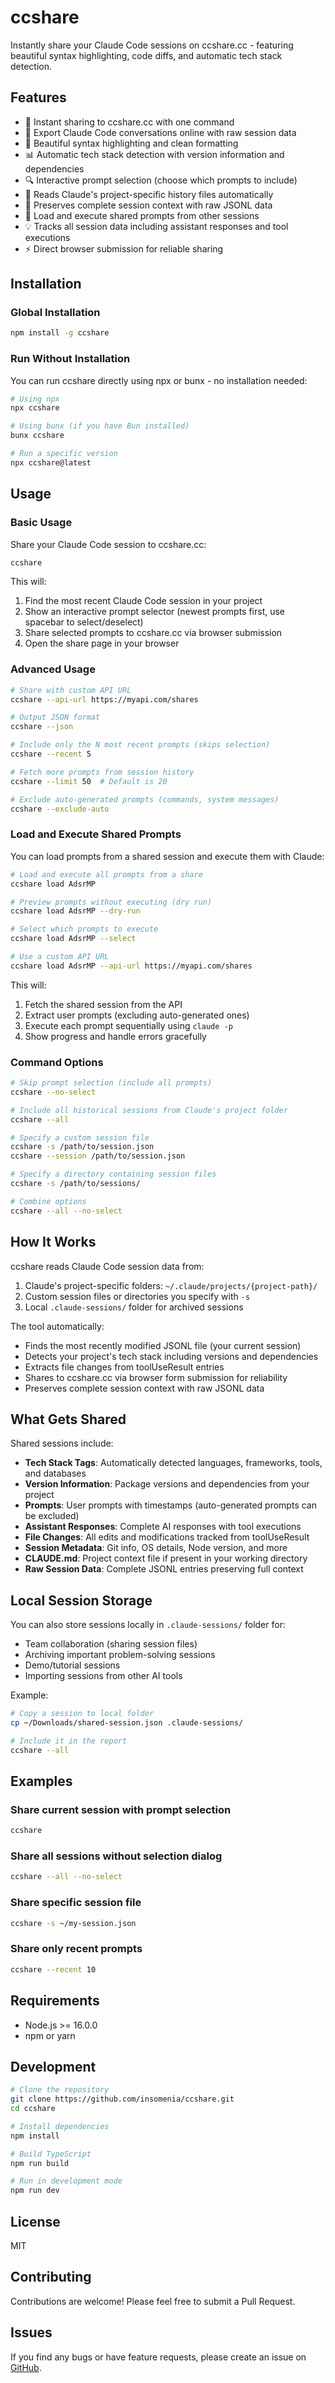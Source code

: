 # ccshare

Instantly share your Claude Code sessions on ccshare.cc - featuring beautiful syntax highlighting, code diffs, and automatic tech stack detection.

## Features

- 🚀 Instant sharing to ccshare.cc with one command
- 📝 Export Claude Code conversations online with raw session data
- 🎨 Beautiful syntax highlighting and clean formatting
- 📊 Automatic tech stack detection with version information and dependencies
- 🔍 Interactive prompt selection (choose which prompts to include)
- 📁 Reads Claude's project-specific history files automatically
- 🎯 Preserves complete session context with raw JSONL data
- 🔄 Load and execute shared prompts from other sessions
- 💡 Tracks all session data including assistant responses and tool executions
- ⚡ Direct browser submission for reliable sharing

## Installation

### Global Installation
```bash
npm install -g ccshare
```

### Run Without Installation
You can run ccshare directly using npx or bunx - no installation needed:

```bash
# Using npx
npx ccshare

# Using bunx (if you have Bun installed)
bunx ccshare

# Run a specific version
npx ccshare@latest
```

## Usage

### Basic Usage

Share your Claude Code session to ccshare.cc:

```bash
ccshare
```

This will:
1. Find the most recent Claude Code session in your project
2. Show an interactive prompt selector (newest prompts first, use spacebar to select/deselect)
3. Share selected prompts to ccshare.cc via browser submission
4. Open the share page in your browser

### Advanced Usage

```bash
# Share with custom API URL
ccshare --api-url https://myapi.com/shares

# Output JSON format
ccshare --json

# Include only the N most recent prompts (skips selection)
ccshare --recent 5

# Fetch more prompts from session history
ccshare --limit 50  # Default is 20

# Exclude auto-generated prompts (commands, system messages)
ccshare --exclude-auto
```

### Load and Execute Shared Prompts

You can load prompts from a shared session and execute them with Claude:

```bash
# Load and execute all prompts from a share
ccshare load AdsrMP

# Preview prompts without executing (dry run)
ccshare load AdsrMP --dry-run

# Select which prompts to execute
ccshare load AdsrMP --select

# Use a custom API URL
ccshare load AdsrMP --api-url https://myapi.com/shares
```

This will:
1. Fetch the shared session from the API
2. Extract user prompts (excluding auto-generated ones)
3. Execute each prompt sequentially using `claude -p`
4. Show progress and handle errors gracefully

### Command Options

```bash
# Skip prompt selection (include all prompts)
ccshare --no-select

# Include all historical sessions from Claude's project folder
ccshare --all

# Specify a custom session file
ccshare -s /path/to/session.json
ccshare --session /path/to/session.json

# Specify a directory containing session files
ccshare -s /path/to/sessions/

# Combine options
ccshare --all --no-select
```

## How It Works

ccshare reads Claude Code session data from:
1. Claude's project-specific folders: `~/.claude/projects/{project-path}/`
2. Custom session files or directories you specify with `-s`
3. Local `.claude-sessions/` folder for archived sessions

The tool automatically:
- Finds the most recently modified JSONL file (your current session)
- Detects your project's tech stack including versions and dependencies
- Extracts file changes from toolUseResult entries
- Shares to ccshare.cc via browser form submission for reliability
- Preserves complete session context with raw JSONL data

## What Gets Shared

Shared sessions include:
- **Tech Stack Tags**: Automatically detected languages, frameworks, tools, and databases
- **Version Information**: Package versions and dependencies from your project
- **Prompts**: User prompts with timestamps (auto-generated prompts can be excluded)
- **Assistant Responses**: Complete AI responses with tool executions
- **File Changes**: All edits and modifications tracked from toolUseResult
- **Session Metadata**: Git info, OS details, Node version, and more
- **CLAUDE.md**: Project context file if present in your working directory
- **Raw Session Data**: Complete JSONL entries preserving full context

## Local Session Storage

You can also store sessions locally in `.claude-sessions/` folder for:
- Team collaboration (sharing session files)
- Archiving important problem-solving sessions
- Demo/tutorial sessions
- Importing sessions from other AI tools

Example:
```bash
# Copy a session to local folder
cp ~/Downloads/shared-session.json .claude-sessions/

# Include it in the report
ccshare --all
```

## Examples

### Share current session with prompt selection
```bash
ccshare
```

### Share all sessions without selection dialog
```bash
ccshare --all --no-select
```

### Share specific session file
```bash
ccshare -s ~/my-session.json
```

### Share only recent prompts
```bash
ccshare --recent 10
```

## Requirements

- Node.js >= 16.0.0
- npm or yarn

## Development

```bash
# Clone the repository
git clone https://github.com/insomenia/ccshare.git
cd ccshare

# Install dependencies
npm install

# Build TypeScript
npm run build

# Run in development mode
npm run dev
```

## License

MIT

## Contributing

Contributions are welcome! Please feel free to submit a Pull Request.

## Issues

If you find any bugs or have feature requests, please create an issue on [GitHub](https://github.com/insomenia/ccshare/issues).